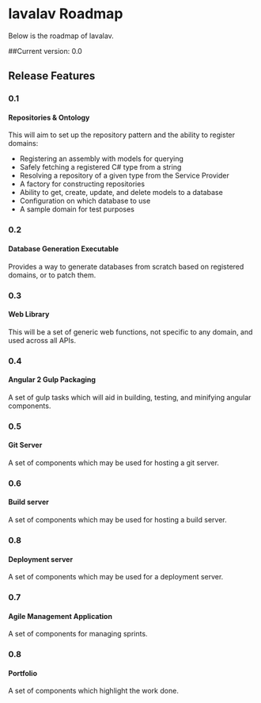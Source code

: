 # lavalav Roadmap

Below is the roadmap of lavalav. 

##Current version: 0.0

## Release Features

### 0.1
#### Repositories & Ontology
This will aim to set up the repository pattern and the ability to register domains:
- Registering an assembly with models for querying
- Safely fetching a registered C# type from a string
- Resolving a repository of a given type from the Service Provider
- A factory for constructing repositories
- Ability to get, create, update, and delete models to a database
- Configuration on which database to use
- A sample domain for test purposes

### 0.2
#### Database Generation Executable
Provides a way to generate databases from scratch based on registered domains, or to patch them.

### 0.3
#### Web Library
This will be a set of generic web functions, not specific to any domain, and used across all APIs.

### 0.4
#### Angular 2 Gulp Packaging
A set of gulp tasks which will aid in building, testing, and minifying angular components.

### 0.5
#### Git Server
A set of components which may be used for hosting a git server.

### 0.6
#### Build server
A set of components which may be used for hosting a build server.

### 0.8
#### Deployment server
A set of components which may be used for a deployment server.

### 0.7
#### Agile Management Application
A set of components for managing sprints.

### 0.8
#### Portfolio
A set of components which highlight the work done.
